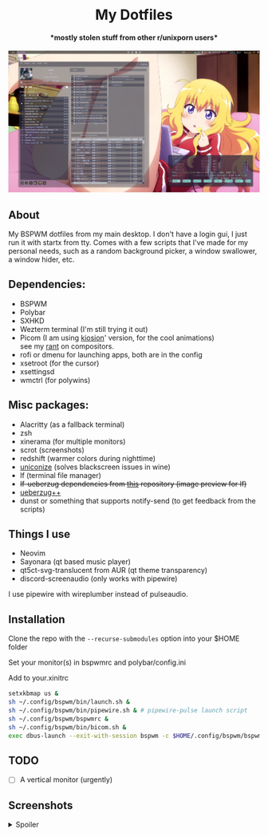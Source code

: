 <h1 align="center">
    <br>
    My Dotfiles
    <br>
</h1>

<h4 align="center">*mostly stolen stuff from other r/unixporn users*</h4>

![screenshot](Pictures/Screenshots/0.png)

## About
My BSPWM dotfiles from my main desktop.
I don't have a login gui, I just run it with startx from tty. Comes with a few scripts that I've made for my personal needs, such as a random background picker, a window swallower, a window hider, etc.

## Dependencies:
- BSPWM
- Polybar
- SXHKD
- Wezterm terminal (I'm still trying it out)
- Picom (I am using [kiosion](https://github.com/kiosion/picom)' version, for the cool animations)\
see my [rant](PICOM-RANT.md) on compositors.
- rofi or dmenu for launching apps, both are in the config
- xsetroot (for the cursor)
- xsettingsd
- wmctrl (for polywins)
## Misc packages:
- Alacritty (as a fallback terminal)
- zsh
- xinerama (for multiple monitors)
- scrot (screenshots)
- redshift (warmer colors during nighttime)
- [uniconize](https://github.com/neXromancers/uniconize) (solves blackscreen issues in wine)
- lf (terminal file manager)
- ~~lf-ueberzug dependencies from [this](https://github.com/slavistan/lf-gadgets) repository (image preview for lf)~~
- [ueberzug++](https://github.com/jstkdng/ueberzugpp)
- dunst or something that supports notify-send (to get feedback from the scripts)
## Things I use
- Neovim
- Sayonara (qt based music player)
- qt5ct-svg-translucent from AUR (qt theme transparency)
- discord-screenaudio (only works with pipewire)


I use pipewire with wireplumber instead of pulseaudio.

## Installation

Clone the repo with the `--recurse-submodules` option into your $HOME folder

Set your monitor(s) in bspwmrc and polybar/config.ini

Add to your.xinitrc
```bash
setxkbmap us &
sh ~/.config/bspwm/bin/launch.sh &
sh ~/.config/bspwm/bin/pipewire.sh & # pipewire-pulse launch script
sh ~/.config/bspwm/bspwmrc &
sh ~/.config/bspwm/bin/bicom.sh &
exec dbus-launch --exit-with-session bspwm -c $HOME/.config/bspwm/bspwmrc
```

## TODO
- [ ] A vertical monitor (urgently)

## Screenshots
<details>
    <summary>Spoiler</summary>


![screenshot](Pictures/Screenshots/1.png)
![screenshot](Pictures/Screenshots/2.png)
![screenshot](Pictures/Screenshots/3.png)

</details>
